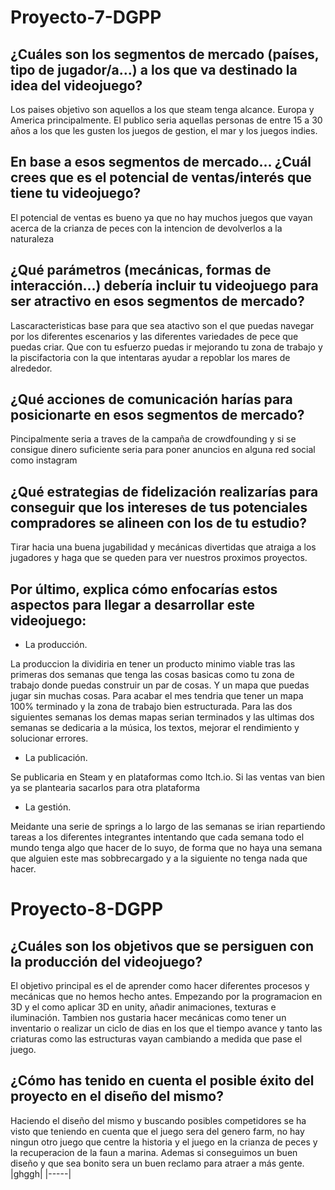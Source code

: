 # Proyecto-7-DGPP
## ¿Cuáles son los segmentos de mercado (países, tipo de jugador/a...) a los que va destinado la idea del videojuego?

Los paises objetivo son aquellos a los que steam tenga alcance. Europa y America principalmente. El publico seria aquellas personas de entre 15 a 30 años a los que les gusten los juegos de gestion, el mar y los juegos indies.

## En base a esos segmentos de mercado... ¿Cuál crees que es el potencial de ventas/interés que tiene tu videojuego? 

El potencial de ventas es bueno ya que no hay muchos juegos que vayan acerca de la crianza de peces con la intencion de devolverlos a la naturaleza

## ¿Qué parámetros (mecánicas, formas de interacción...) debería incluir tu videojuego para ser atractivo en esos segmentos de mercado?

Lascaracteristicas base para que sea atactivo son el que puedas navegar por los diferentes escenarios y las diferentes variedades de pece que puedas criar. Que con tu esfuerzo puedas ir mejorando tu zona de trabajo y la piscifactoria con la que intentaras ayudar a repoblar los mares de alrededor. 

## ¿Qué acciones de comunicación harías para posicionarte en esos segmentos de mercado?

Pincipalmente seria a traves de la campaña de crowdfounding y si se consigue dinero suficiente seria para poner anuncios en alguna red social como instagram

## ¿Qué estrategias de fidelización realizarías para conseguir que los intereses de tus potenciales compradores se alineen con los de tu estudio?
Tirar hacia una buena jugabilidad y mecánicas divertidas que atraiga a los jugadores y haga que se queden  para ver nuestros proximos proyectos.

## Por último, explica cómo enfocarías estos aspectos para llegar a desarrollar este videojuego:
- La producción.

La produccion la dividiria en tener un producto minimo viable tras las primeras dos semanas que tenga las cosas basicas como tu zona de trabajo donde puedas construir un par de cosas. Y un mapa que puedas jugar sin muchas cosas. Para acabar el mes tendria que tener un mapa 100% terminado y la zona de trabajo bien estructurada. Para las dos siguientes semanas los demas mapas serian terminados y las ultimas dos semanas se dedicaria a la música, los textos, mejorar el rendimiento y solucionar errores.
- La publicación.

Se publicaria en Steam y en plataformas como Itch.io. Si las ventas van bien ya se plantearia sacarlos para otra plataforma
- La gestión.

Meidante una serie de springs a lo largo de las semanas se irian repartiendo tareas a los diferentes integrantes intentando que cada semana todo el mundo tenga algo que hacer de lo suyo, de forma que no haya una semana que alguien este mas sobbrecargado y a la siguiente no tenga nada que hacer.



# Proyecto-8-DGPP
## ¿Cuáles son los objetivos que se persiguen con la producción del videojuego?
El objetivo principal es el de aprender como hacer diferentes procesos y mecánicas que no hemos hecho antes. Empezando por la programacion en 3D y el como aplicar 3D en unity, añadir animaciones, texturas e iluminación. Tambien nos gustaria hacer mecánicas como tener un inventario o realizar un ciclo de dias en los que el tiempo avance y tanto las criaturas como las estructuras vayan cambiando a medida que pase el juego.

## ¿Cómo has tenido en cuenta el posible éxito del proyecto en el diseño del mismo?
Haciendo el diseño del mismo y buscando posibles competidores se ha visto que teniendo en cuenta que el juego sera del genero farm, no hay ningun otro juego que centre la historia y el juego en la crianza de peces y la recuperacion de la faun a marina. Ademas si conseguimos un buen diseño y que sea bonito sera un buen reclamo para atraer a más gente.
|ghggh|
|-----|
